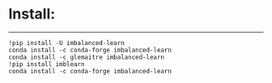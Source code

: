 # Install:
---------

    !pip install -U imbalanced-learn
    conda install -c conda-forge imbalanced-learn
    conda install -c glemaitre imbalanced-learn
    !pip install imblearn
    conda install -c conda-forge imbalanced-learn	
